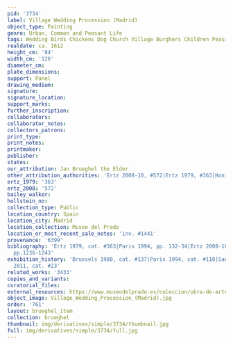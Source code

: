 ```yaml
---
pid: '3734'
label: Village Wedding Procession (Madrid)
object_type: Painting
genre: Urban, Common and Peasant Life
tags: Wedding Birds Chickens Dog Church Village Burghers Children Peasants Musical_instruments
realdate: ca. 1612
height_cm: '84'
width_cm: '126'
diameter_cm: 
plate_dimensions: 
support: Panel
drawing_medium: 
signature: 
signature_location: 
support_marks: 
further_inscription: 
collaborators: 
collaborator_notes: 
collectors_patrons: 
print_type: 
print_notes: 
printmaker: 
publisher: 
states: 
our_attribution: Jan Brueghel the Elder
other_attribution_authorities: 'Ertz 2008-10, #572|Ertz 1979, #363|Honig database'
ertz_1979: '363'
ertz_2008: '572'
bailey_walker: 
hollstein_no: 
collection_type: Public
location_country: Spain
location_city: Madrid
location_collection: Museo del Prado
location_or_most_recent_sale_notes: 'inv. #1441'
provenance: '6399'
bibliography: 'Ertz 1979, cat. #363|Paris 1994, pp. 132-34|Ertz 2008-10, cat. #572,
  pp.1236-1243'
exhibition_history: 'Brussels 1980, cat. #137|Paris 1994, cat. #110|Santiago de Compostela
  2011, cat. #23'
related_works: '3433'
copies_and_variants: 
curatorial_files: 
external_resources: https://www.museodelprado.es/coleccion/obra-de-arte/boda-campestre/4dc0197d-9686-4967-a13b-89fd3465ab40
object_image: Village_Wedding_Procession_(Madrid).jpg
order: '761'
layout: brueghel_item
collection: brueghel
thumbnail: img/derivatives/simple/3734/thumbnail.jpg
full: img/derivatives/simple/3734/full.jpg
---
```

